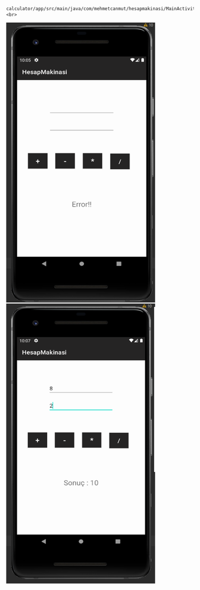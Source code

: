 ```
calculator/app/src/main/java/com/mehmetcanmut/hesapmakinasi/MainActivity.kt<br><br>
```
<img src="https://github.com/MehmetCan2121/calculator/blob/main/image1.png" width="400" height="750"></a>
<img src="https://github.com/MehmetCan2121/calculator/blob/main/image2.png" width="400" height="750"></a>
